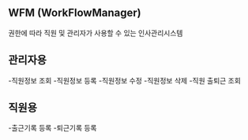 ## WFM (WorkFlowManager)
권한에 따라 직원 및 관리자가 사용할 수 있는 인사관리시스템

## 관리자용
-직원정보 조회
-직원정보 등록
-직원정보 수정
-직원정보 삭제
-직원 출퇴근 조회
## 직원용
-출근기록 등록
-퇴근기록 등록
